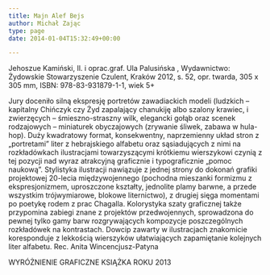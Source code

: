 ```yaml
---
title: Majn Alef Bejs
author: Michał Zając
type: page
date: 2014-01-04T15:32:49+00:00

---
```

Jehoszue Kamiński, Il. i oprac.graf. Ula Palusińska , Wydawnictwo: Żydowskie Stowarzyszenie Czulent, Kraków 2012, s. 52, opr. twarda, 305 x 305 mm, ISBN: 978-83-931879-1-1, wiek 5+

Jury doceniło silną ekspresję portretów zawadiackich modeli (ludzkich – kapitalny Chińczyk czy Żyd zapalający chanukiję albo szalony krawiec, i zwierzęcych – śmieszno-straszny wilk, elegancki gołąb oraz scenek rodzajowych – miniaturek obyczajowych (zrywanie śliwek, zabawa w hula-hop). Duży kwadratowy format, konsekwentny, naprzemienny układ stron z „portretami” liter z hebrajskiego alfabetu oraz sąsiadujących z nimi na rozkładówkach ilustracjami towarzyszącymi krótkiemu wierszykowi czynią z tej pozycji nad wyraz atrakcyjną graficznie i typograficznie „pomoc naukową”. Stylistyka ilustracji nawiązuje z jednej strony do dokonań grafiki projektowej 20-lecia międzywojennego (pochodna mieszanki formizmu z ekspresjonizmem, uproszczone kształty, jednolite plamy barwne, a przede wszystkim trójwymiarowe, blokowe liternictwo), z drugiej sięga momentami po poetykę rodem z prac Chagalla. Kolorystyka szaty graficznej także przypomina zabiegi znane z projektów przedwojennych, sprowadzona do pewnej tylko gamy barw rozgrywających kompozycje poszczególnych rozkładówek na kontrastach. Dowcip zawarty w ilustracjach znakomicie koresponduje z lekkością wierszyków ułatwiających zapamiętanie kolejnych liter alfabetu. Rec. Anita Wincencjusz-Patyna
  
WYRÓŻNIENIE GRAFICZNE KSIĄŻKA ROKU 2013